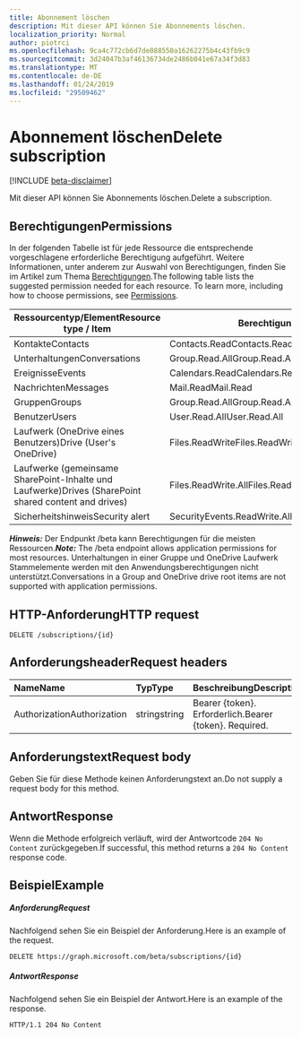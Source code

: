 ```yaml
---
title: Abonnement löschen
description: Mit dieser API können Sie Abonnements löschen.
localization_priority: Normal
author: piotrci
ms.openlocfilehash: 9ca4c772cb6d7de088550a16262275b4c43fb9c9
ms.sourcegitcommit: 3d24047b3af46136734de2486b041e67a34f3d83
ms.translationtype: MT
ms.contentlocale: de-DE
ms.lasthandoff: 01/24/2019
ms.locfileid: "29509462"
---
```

# <a name="delete-subscription"></a><span data-ttu-id="d9d52-103">Abonnement löschen</span><span class="sxs-lookup"><span data-stu-id="d9d52-103">Delete subscription</span></span>

[!INCLUDE [beta-disclaimer](../../includes/beta-disclaimer.md)]

<span data-ttu-id="d9d52-104">Mit dieser API können Sie Abonnements löschen.</span><span class="sxs-lookup"><span data-stu-id="d9d52-104">Delete a subscription.</span></span>

## <a name="permissions"></a><span data-ttu-id="d9d52-105">Berechtigungen</span><span class="sxs-lookup"><span data-stu-id="d9d52-105">Permissions</span></span>

<span data-ttu-id="d9d52-p101">In der folgenden Tabelle ist für jede Ressource die entsprechende vorgeschlagene erforderliche Berechtigung aufgeführt. Weitere Informationen, unter anderem zur Auswahl von Berechtigungen, finden Sie im Artikel zum Thema [Berechtigungen](/graph/permissions-reference).</span><span class="sxs-lookup"><span data-stu-id="d9d52-p101">The following table lists the suggested permission needed for each resource. To learn more, including how to choose permissions, see [Permissions](/graph/permissions-reference).</span></span>

| <span data-ttu-id="d9d52-108">Ressourcentyp/Element</span><span class="sxs-lookup"><span data-stu-id="d9d52-108">Resource type / Item</span></span>        | <span data-ttu-id="d9d52-109">Berechtigung</span><span class="sxs-lookup"><span data-stu-id="d9d52-109">Permission</span></span>          |
|-----------------------------|---------------------|
| <span data-ttu-id="d9d52-110">Kontakte</span><span class="sxs-lookup"><span data-stu-id="d9d52-110">Contacts</span></span>                    | <span data-ttu-id="d9d52-111">Contacts.Read</span><span class="sxs-lookup"><span data-stu-id="d9d52-111">Contacts.Read</span></span>       |
| <span data-ttu-id="d9d52-112">Unterhaltungen</span><span class="sxs-lookup"><span data-stu-id="d9d52-112">Conversations</span></span>               | <span data-ttu-id="d9d52-113">Group.Read.All</span><span class="sxs-lookup"><span data-stu-id="d9d52-113">Group.Read.All</span></span>      |
| <span data-ttu-id="d9d52-114">Ereignisse</span><span class="sxs-lookup"><span data-stu-id="d9d52-114">Events</span></span>                      | <span data-ttu-id="d9d52-115">Calendars.Read</span><span class="sxs-lookup"><span data-stu-id="d9d52-115">Calendars.Read</span></span>      |
| <span data-ttu-id="d9d52-116">Nachrichten</span><span class="sxs-lookup"><span data-stu-id="d9d52-116">Messages</span></span>                    | <span data-ttu-id="d9d52-117">Mail.Read</span><span class="sxs-lookup"><span data-stu-id="d9d52-117">Mail.Read</span></span>           |
| <span data-ttu-id="d9d52-118">Gruppen</span><span class="sxs-lookup"><span data-stu-id="d9d52-118">Groups</span></span>                      | <span data-ttu-id="d9d52-119">Group.Read.All</span><span class="sxs-lookup"><span data-stu-id="d9d52-119">Group.Read.All</span></span>      |
| <span data-ttu-id="d9d52-120">Benutzer</span><span class="sxs-lookup"><span data-stu-id="d9d52-120">Users</span></span>                       | <span data-ttu-id="d9d52-121">User.Read.All</span><span class="sxs-lookup"><span data-stu-id="d9d52-121">User.Read.All</span></span>       |
| <span data-ttu-id="d9d52-122">Laufwerk (OneDrive eines Benutzers)</span><span class="sxs-lookup"><span data-stu-id="d9d52-122">Drive  (User's OneDrive)</span></span>    | <span data-ttu-id="d9d52-123">Files.ReadWrite</span><span class="sxs-lookup"><span data-stu-id="d9d52-123">Files.ReadWrite</span></span>     |
| <span data-ttu-id="d9d52-124">Laufwerke (gemeinsame SharePoint-Inhalte und Laufwerke)</span><span class="sxs-lookup"><span data-stu-id="d9d52-124">Drives (SharePoint shared content and drives)</span></span> | <span data-ttu-id="d9d52-125">Files.ReadWrite.All</span><span class="sxs-lookup"><span data-stu-id="d9d52-125">Files.ReadWrite.All</span></span> |
| <span data-ttu-id="d9d52-126">Sicherheitshinweis</span><span class="sxs-lookup"><span data-stu-id="d9d52-126">Security alert</span></span>              | <span data-ttu-id="d9d52-127">SecurityEvents.ReadWrite.All</span><span class="sxs-lookup"><span data-stu-id="d9d52-127">SecurityEvents.ReadWrite.All</span></span> |

<span data-ttu-id="d9d52-128">***Hinweis:*** Der Endpunkt /beta kann Berechtigungen für die meisten Ressourcen.</span><span class="sxs-lookup"><span data-stu-id="d9d52-128">***Note:*** The /beta endpoint allows application permissions for most resources.</span></span> <span data-ttu-id="d9d52-129">Unterhaltungen in einer Gruppe und OneDrive Laufwerk Stammelemente werden mit den Anwendungsberechtigungen nicht unterstützt.</span><span class="sxs-lookup"><span data-stu-id="d9d52-129">Conversations in a Group and OneDrive drive root items are not supported with application permissions.</span></span>

## <a name="http-request"></a><span data-ttu-id="d9d52-130">HTTP-Anforderung</span><span class="sxs-lookup"><span data-stu-id="d9d52-130">HTTP request</span></span>

<!-- { "blockType": "ignored" } -->

```http
DELETE /subscriptions/{id}
```

## <a name="request-headers"></a><span data-ttu-id="d9d52-131">Anforderungsheader</span><span class="sxs-lookup"><span data-stu-id="d9d52-131">Request headers</span></span>

| <span data-ttu-id="d9d52-132">Name</span><span class="sxs-lookup"><span data-stu-id="d9d52-132">Name</span></span>       | <span data-ttu-id="d9d52-133">Typ</span><span class="sxs-lookup"><span data-stu-id="d9d52-133">Type</span></span> | <span data-ttu-id="d9d52-134">Beschreibung</span><span class="sxs-lookup"><span data-stu-id="d9d52-134">Description</span></span>|
|:-----------|:------|:----------|
| <span data-ttu-id="d9d52-135">Authorization</span><span class="sxs-lookup"><span data-stu-id="d9d52-135">Authorization</span></span>  | <span data-ttu-id="d9d52-136">string</span><span class="sxs-lookup"><span data-stu-id="d9d52-136">string</span></span>  | <span data-ttu-id="d9d52-p103">Bearer {token}. Erforderlich.</span><span class="sxs-lookup"><span data-stu-id="d9d52-p103">Bearer {token}. Required.</span></span> |

## <a name="request-body"></a><span data-ttu-id="d9d52-139">Anforderungstext</span><span class="sxs-lookup"><span data-stu-id="d9d52-139">Request body</span></span>

<span data-ttu-id="d9d52-140">Geben Sie für diese Methode keinen Anforderungstext an.</span><span class="sxs-lookup"><span data-stu-id="d9d52-140">Do not supply a request body for this method.</span></span>

## <a name="response"></a><span data-ttu-id="d9d52-141">Antwort</span><span class="sxs-lookup"><span data-stu-id="d9d52-141">Response</span></span>

<span data-ttu-id="d9d52-142">Wenn die Methode erfolgreich verläuft, wird der Antwortcode `204 No Content` zurückgegeben.</span><span class="sxs-lookup"><span data-stu-id="d9d52-142">If successful, this method returns a `204 No Content` response code.</span></span>

## <a name="example"></a><span data-ttu-id="d9d52-143">Beispiel</span><span class="sxs-lookup"><span data-stu-id="d9d52-143">Example</span></span>

##### <a name="request"></a><span data-ttu-id="d9d52-144">Anforderung</span><span class="sxs-lookup"><span data-stu-id="d9d52-144">Request</span></span>

<span data-ttu-id="d9d52-145">Nachfolgend sehen Sie ein Beispiel der Anforderung.</span><span class="sxs-lookup"><span data-stu-id="d9d52-145">Here is an example of the request.</span></span>
<!-- {
  "blockType": "request",
  "name": "delete_subscription"
}-->

```http
DELETE https://graph.microsoft.com/beta/subscriptions/{id}
```

##### <a name="response"></a><span data-ttu-id="d9d52-146">Antwort</span><span class="sxs-lookup"><span data-stu-id="d9d52-146">Response</span></span>

<span data-ttu-id="d9d52-147">Nachfolgend sehen Sie ein Beispiel der Antwort.</span><span class="sxs-lookup"><span data-stu-id="d9d52-147">Here is an example of the response.</span></span>
<!-- {
  "blockType": "response",
  "truncated": false,
  "@odata.type": "microsoft.graph.subscription"
} -->

```http
HTTP/1.1 204 No Content
```

<!--
{
  "type": "#page.annotation",
  "description": "Delete subscription",
  "keywords": "",
  "section": "documentation",
  "tocPath": "",
  "suppressions": [
    "Error: /api-reference/beta/api/subscription-delete.md:\r\n      Exception processing links.\r\n    System.ArgumentException: Link Definition was null. Link text: !INCLUDE [beta-disclaimer](../../includes/beta-disclaimer.md)\r\n      at ApiDoctor.Validation.DocFile.get_LinkDestinations()\r\n      at ApiDoctor.Validation.DocSet.ValidateLinks(Boolean includeWarnings, String[] relativePathForFiles, IssueLogger issues, Boolean requireFilenameCaseMatch, Boolean printOrphanedFiles)"
  ]
}
-->
